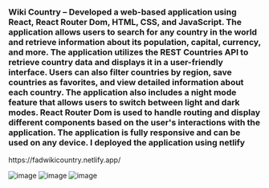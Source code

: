 
<h3>Wiki Country – Developed a web-based application using React, React Router Dom, HTML, CSS, and JavaScript. The application allows users to search for any country in the world and retrieve information about its population, capital, currency, and more. The application utilizes the REST Countries API to retrieve country data and displays it in a user-friendly interface. Users can also filter countries by region, save countries as favorites, and view detailed information about each country. The application also includes a night mode feature that allows users to switch between light and dark modes. React Router Dom is used to handle routing and display different components based on the user's interactions with the application. The application is fully responsive and can be used on any device. I deployed the application using netlify </h3>

<link>https://fadwikicountry.netlify.app/</link>


![image](https://user-images.githubusercontent.com/91457504/231788155-fc826c02-e789-4a03-9bdc-b79855c117d5.png)
![image](https://user-images.githubusercontent.com/91457504/231788481-301c7209-e2ed-434d-9616-7cc83ff29e65.png)
![image](https://user-images.githubusercontent.com/91457504/231788723-f917887f-9d0a-4d3a-b7e6-0813c6e10e8f.png)

